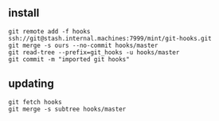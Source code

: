 install
-------

    git remote add -f hooks ssh://git@stash.internal.machines:7999/mint/git-hooks.git
    git merge -s ours --no-commit hooks/master
    git read-tree --prefix=git_hooks -u hooks/master
    git commit -m "imported git hooks"


updating
--------

    git fetch hooks
    git merge -s subtree hooks/master
